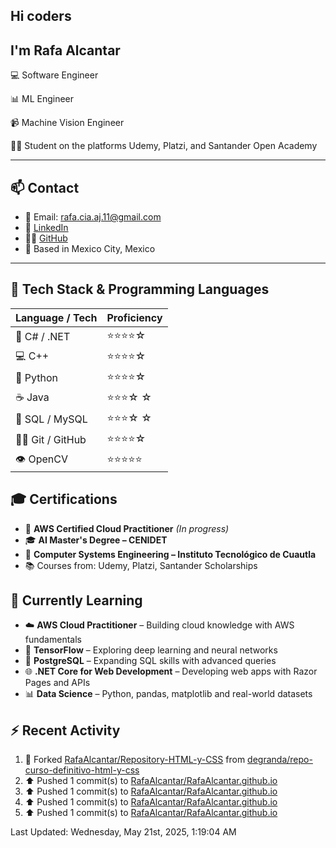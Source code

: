 ## Hi coders
## I'm Rafa Alcantar


💻 Software Engineer

📊 ML Engineer

📹 Machine Vision Engineer

👨‍💻 Student on the platforms Udemy, Platzi, and Santander Open Academy

---
## 📫 Contact

- 📧 Email: [rafa.cia.aj.11@gmail.com](mailto:rafa.cia.aj.11@gmail.com)  
- 💼 [LinkedIn](https://www.linkedin.com/in/rafael-alcantar-juarez/)  
- 🧑‍💻 [GitHub](https://github.com/RafaAlcantar)  
- 📍 Based in Mexico City, Mexico

---
## 🧰 Tech Stack & Programming Languages

| Language / Tech   |  Proficiency   |
|-------------------|----------------|
| 🎯 C# / .NET      | ⭐⭐⭐⭐☆   |
| 💻 C++            | ⭐⭐⭐⭐☆   |
| 🐍 Python         | ⭐⭐⭐⭐☆   |
| ☕ Java           | ⭐⭐⭐☆ ☆   |
| 💾 SQL / MySQL    | ⭐⭐⭐☆ ☆   |
| 🧑‍💻 Git / GitHub   | ⭐⭐⭐⭐☆   |
| 👁️ OpenCV         | ⭐⭐⭐⭐⭐  |


## 🎓 Certifications

- 📜 **AWS Certified Cloud Practitioner** *(In progress)*  
- 🎓 **AI Master's Degree – CENIDET**  
- 📘 **Computer Systems Engineering – Instituto Tecnológico de Cuautla**  
- 📚 Courses from: Udemy, Platzi, Santander Scholarships

## 🧪 Currently Learning

- ☁️ **AWS Cloud Practitioner** – Building cloud knowledge with AWS fundamentals  
- 🤖 **TensorFlow** – Exploring deep learning and neural networks  
- 🐘 **PostgreSQL** – Expanding SQL skills with advanced queries  
- 🌐 **.NET Core for Web Development** – Developing web apps with Razor Pages and APIs  
- 📊 **Data Science** – Python, pandas, matplotlib and real-world datasets

## :zap: Recent Activity
<!--RECENT_ACTIVITY:start-->
1. 🔱 Forked [RafaAlcantar/Repository-HTML-y-CSS](https://github.com/RafaAlcantar/Repository-HTML-y-CSS) from [degranda/repo-curso-definitivo-html-y-css](https://github.com/degranda/repo-curso-definitivo-html-y-css)
2. ⬆️ Pushed 1 commit(s) to [RafaAlcantar/RafaAlcantar.github.io](https://github.com/RafaAlcantar/RafaAlcantar.github.io)
3. ⬆️ Pushed 1 commit(s) to [RafaAlcantar/RafaAlcantar.github.io](https://github.com/RafaAlcantar/RafaAlcantar.github.io)
4. ⬆️ Pushed 1 commit(s) to [RafaAlcantar/RafaAlcantar.github.io](https://github.com/RafaAlcantar/RafaAlcantar.github.io)
5. ⬆️ Pushed 1 commit(s) to [RafaAlcantar/RafaAlcantar.github.io](https://github.com/RafaAlcantar/RafaAlcantar.github.io)
<!--RECENT_ACTIVITY:end-->
<!--RECENT_ACTIVITY:last_update-->
Last Updated: Wednesday, May 21st, 2025, 1:19:04 AM
<!--RECENT_ACTIVITY:last_update_end-->

